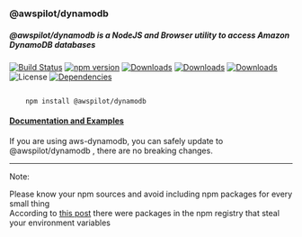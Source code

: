 
### @awspilot/dynamodb

##### @awspilot/dynamodb is a NodeJS and Browser utility to access Amazon DynamoDB databases


[![Build Status](https://travis-ci.org/awspilot/dynamodb-oop.svg?branch=master)](https://travis-ci.org/awspilot/dynamodb-oop)
[![npm version](https://badge.fury.io/js/%40awspilot%2Fdynamodb.svg)](https://badge.fury.io/js/%40awspilot%2Fdynamodb)
[![Downloads](https://img.shields.io/npm/dm/@awspilot/dynamodb.svg?maxAge=2592000)](https://www.npmjs.com/package/@awspilot/dynamodb)
[![Downloads](https://img.shields.io/npm/dy/@awspilot/dynamodb.svg?maxAge=2592000)](https://www.npmjs.com/package/@awspilot/dynamodb)
[![Downloads](https://img.shields.io/npm/dt/@awspilot/dynamodb.svg?maxAge=2592000)](https://www.npmjs.com/package/@awspilot/dynamodb)
![License](https://img.shields.io/github/license/awspilot/dynamodb-oop.svg)
[![Dependencies](https://david-dm.org/awspilot/dynamodb-oop.svg)](https://david-dm.org/awspilot/dynamodb-oop)  


```

	npm install @awspilot/dynamodb

```
 
 
#### [ Documentation and Examples ](https://awspilot.github.io/dynamodb-oop)  


If you are using aws-dynamodb, you can safely update to @awspilot/dynamodb , there are no breaking changes.


---
Note:  

Please know your npm sources and avoid including npm packages for every small thing  
According to [this post](https://iamakulov.com/notes/npm-malicious-packages/) there were packages in the npm registry that steal your environment variables
